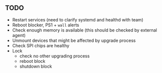 ## TODO

* Restart services (need to clarify systemd and healthd with team)
* Reboot blocker, PS1 + `wall` alerts
* Check enough memory is available (this should be checked by external agent)
* Unmount devices that might be affected by upgrade process
* Check SPI chips are healthy
* Lock
    - check no other upgrading process
    - reboot block
    - shutdown block
